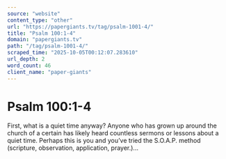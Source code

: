```yaml
---
source: "website"
content_type: "other"
url: "https://papergiants.tv/tag/psalm-1001-4/"
title: "Psalm 100:1-4"
domain: "papergiants.tv"
path: "/tag/psalm-1001-4/"
scraped_time: "2025-10-05T00:12:07.283610"
url_depth: 2
word_count: 46
client_name: "paper-giants"
---
```


# Psalm 100:1-4

First, what is a quiet time anyway? Anyone who has grown up around the church of a certain has likely heard countless sermons or lessons about a quiet time. Perhaps this is you and you’ve tried the S.O.A.P. method (scripture, observation, application, prayer.)...